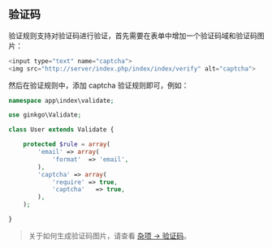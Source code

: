 ## 验证码

验证规则支持对验证码进行验证，首先需要在表单中增加一个验证码域和验证码图片：

``` php
<input type="text" name="captcha">
<img src="http://server/index.php/index/index/verify" alt="captcha">
```

然后在验证规则中，添加 captcha 验证规则即可，例如：

``` php
namespace app\index\validate;

use ginkgo\Validate;

class User extends Validate {

    protected $rule = array(
        'email' => array(
            'format'  => 'email',
        ),
        'captcha' => array(
            'require' => true,
            'captcha'   => true,
        ),
    );

}
```

> 关于如何生成验证码图片，请查看 [杂项 -> 验证码](../misc/captcha.md)。